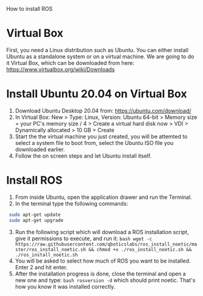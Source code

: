 How to install ROS

# Virtual Box
First, you need a Linux distribution such as Ubuntu. You can either install Ubuntu as a standalone system or on a virtual machine. We are going to do it Virtual Box, which can be downloaded from here: https://www.virtualbox.org/wiki/Downloads

# Install Ubuntu 20.04 on Virtual Box
1. Download Ubuntu Desktop 20.04 from: https://ubuntu.com/download/
2. In Virtual Box: New > Type: Linux, Version: Ubuntu 64-bit > Memory size = your PC's memory size / 4 > Create a virtual hard disk now > VDI > Dynamically allocated > 10 GB > Create
3. Start the the virtual machine you just created, you will be attemted to select a system file to boot from, select the Ubuntu ISO file you downloaded earlier.
4. Follow the on screen steps and let Ubuntu install itself.

# Install ROS
1. From inside Ubuntu, open the application drawer and run the Terminal.
2. In the terminal type the following commands:
```bash
 sudo apt-get update
 sudo apt-get upgrade
 ```
3. Run the following script which will download a ROS installation script, give it permissions to execute, and run it:
```bash wget -c https://raw.githubusercontent.com/qboticslabs/ros_install_noetic/master/ros_install_noetic.sh && chmod +x ./ros_install_noetic.sh && ./ros_install_noetic.sh```
3. You will be asked to select how much of ROS you want to be installed. Enter 2 and hit enter.
4. After the installation progress is done, close the terminal and open a new one and type:
```bash rosversion -d```
which should print noetic. That's how you know it was installed correctly.
